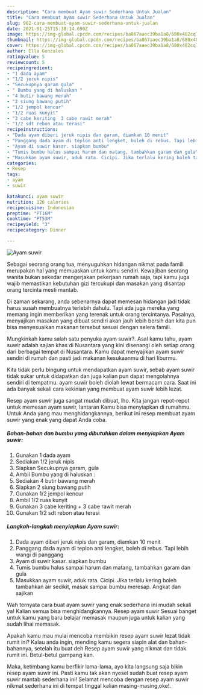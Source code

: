 ```yaml
---
description: "Cara membuat Ayam suwir Sederhana Untuk Jualan"
title: "Cara membuat Ayam suwir Sederhana Untuk Jualan"
slug: 962-cara-membuat-ayam-suwir-sederhana-untuk-jualan
date: 2021-01-25T15:38:14.690Z
image: https://img-global.cpcdn.com/recipes/ba867aaec39ba1a8/680x482cq70/ayam-suwir-foto-resep-utama.jpg
thumbnail: https://img-global.cpcdn.com/recipes/ba867aaec39ba1a8/680x482cq70/ayam-suwir-foto-resep-utama.jpg
cover: https://img-global.cpcdn.com/recipes/ba867aaec39ba1a8/680x482cq70/ayam-suwir-foto-resep-utama.jpg
author: Ella Gonzales
ratingvalue: 5
reviewcount: 5
recipeingredient:
- "1 dada ayam"
- "1/2 jeruk nipis"
- "Secukupnya garam gula"
- " Bumbu yang di haluskan "
- "4 butir bawang merah"
- "2 siung bawang putih"
- "1/2 jempol kencur"
- "1/2 ruas kunyit"
- "3 cabe keriting  3 cabe rawit merah"
- "1/2 sdt rebon atau terasi"
recipeinstructions:
- "Dada ayam diberi jeruk nipis dan garam, diamkan 10 menit"
- "Panggang dada ayam di teplon anti lengket, boleh di rebus. Tapi lebih wangi di panggang"
- "Ayam di suwir kasar. siapkan bumbu"
- "Tumis bumbu halus sampai harum dan matang, tambahkan garam dan gula"
- "Masukkan ayam suwir, aduk rata. Cicipi. Jika terlalu kering boleh tambahkan air sedikit, masak sampai bumbu meresap. Angkat dan sajikan"
categories:
- Resep
tags:
- ayam
- suwir

katakunci: ayam suwir 
nutrition: 126 calories
recipecuisine: Indonesian
preptime: "PT16M"
cooktime: "PT53M"
recipeyield: "3"
recipecategory: Dinner

---
```



![Ayam suwir](https://img-global.cpcdn.com/recipes/ba867aaec39ba1a8/680x482cq70/ayam-suwir-foto-resep-utama.jpg)

Sebagai seorang orang tua, menyuguhkan hidangan nikmat pada famili merupakan hal yang memuaskan untuk kamu sendiri. Kewajiban seorang  wanita bukan sekedar mengerjakan pekerjaan rumah saja, tapi kamu juga wajib memastikan kebutuhan gizi tercukupi dan masakan yang disantap orang tercinta mesti mantab.

Di zaman  sekarang, anda sebenarnya dapat memesan hidangan jadi tidak harus susah membuatnya terlebih dahulu. Tapi ada juga mereka yang memang ingin memberikan yang terenak untuk orang tercintanya. Pasalnya, menyajikan masakan yang dibuat sendiri akan jauh lebih bersih dan kita pun bisa menyesuaikan makanan tersebut sesuai dengan selera famili. 



Mungkinkah kamu salah satu penyuka ayam suwir?. Asal kamu tahu, ayam suwir adalah sajian khas di Nusantara yang kini disenangi oleh setiap orang dari berbagai tempat di Nusantara. Kamu dapat menyajikan ayam suwir sendiri di rumah dan pasti jadi makanan kesukaanmu di hari liburmu.

Kita tidak perlu bingung untuk mendapatkan ayam suwir, sebab ayam suwir tidak sukar untuk didapatkan dan juga kalian pun dapat mengolahnya sendiri di tempatmu. ayam suwir boleh diolah lewat bermacam cara. Saat ini ada banyak sekali cara kekinian yang membuat ayam suwir lebih lezat.

Resep ayam suwir juga sangat mudah dibuat, lho. Kita jangan repot-repot untuk memesan ayam suwir, lantaran Kamu bisa menyiapkan di rumahmu. Untuk Anda yang mau menghidangkannya, berikut ini resep membuat ayam suwir yang enak yang dapat Anda coba.

<!--inarticleads1-->

##### Bahan-bahan dan bumbu yang dibutuhkan dalam menyiapkan Ayam suwir:

1. Gunakan 1 dada ayam
1. Sediakan 1/2 jeruk nipis
1. Siapkan Secukupnya garam, gula
1. Ambil  Bumbu yang di haluskan :
1. Sediakan 4 butir bawang merah
1. Siapkan 2 siung bawang putih
1. Gunakan 1/2 jempol kencur
1. Ambil 1/2 ruas kunyit
1. Gunakan 3 cabe keriting + 3 cabe rawit merah
1. Gunakan 1/2 sdt rebon atau terasi




<!--inarticleads2-->

##### Langkah-langkah menyiapkan Ayam suwir:

1. Dada ayam diberi jeruk nipis dan garam, diamkan 10 menit
1. Panggang dada ayam di teplon anti lengket, boleh di rebus. Tapi lebih wangi di panggang
1. Ayam di suwir kasar. siapkan bumbu
1. Tumis bumbu halus sampai harum dan matang, tambahkan garam dan gula
1. Masukkan ayam suwir, aduk rata. Cicipi. Jika terlalu kering boleh tambahkan air sedikit, masak sampai bumbu meresap. Angkat dan sajikan




Wah ternyata cara buat ayam suwir yang enak sederhana ini mudah sekali ya! Kalian semua bisa menghidangkannya. Resep ayam suwir Sesuai banget untuk kamu yang baru belajar memasak maupun juga untuk kalian yang sudah lihai memasak.

Apakah kamu mau mulai mencoba membikin resep ayam suwir lezat tidak rumit ini? Kalau anda ingin, mending kamu segera siapin alat dan bahan-bahannya, setelah itu buat deh Resep ayam suwir yang nikmat dan tidak rumit ini. Betul-betul gampang kan. 

Maka, ketimbang kamu berfikir lama-lama, ayo kita langsung saja bikin resep ayam suwir ini. Pasti kamu tak akan nyesel sudah buat resep ayam suwir mantab sederhana ini! Selamat mencoba dengan resep ayam suwir nikmat sederhana ini di tempat tinggal kalian masing-masing,oke!.

